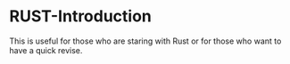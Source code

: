 # RUST-Introduction
This is useful for those who are staring with Rust or for those who want to have a quick revise.
